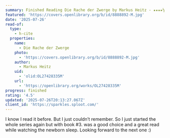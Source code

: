 ```yaml
---
summary: Finished Reading Die Rache der Zwerge by Markus Heitz - ★★★★½
featured: 'https://covers.openlibrary.org/b/id/8888892-M.jpg'
date: '2025-07-26'
read-of:
  type:
    - h-cite
  properties:
    name:
      - Die Rache der Zwerge
    photo:
      - 'https://covers.openlibrary.org/b/id/8888892-M.jpg'
    author:
      - Markus Heitz
    uid:
      - 'olid:OL27428335M'
    url:
      - 'https://openlibrary.org/works/OL27428335M'
progress: finished
rating: '4.5'
updated: '2025-07-26T20:13:27.067Z'
client_id: 'https://sparkles.sploot.com/'
---
```

I know I read it before. But I just couldn’t remember. So I just started the whole series again but with book #3. was a good choice and a great read while watching the newborn sleep.
Looking forward to the next one :)
